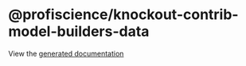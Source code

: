 # @profiscience/knockout-contrib-model-builders-data

View the [generated documentation](https://profiscience.github.io/knockout-contrib/packages/framework/docs/typedoc/classes/datamodelconstructorbuilder)